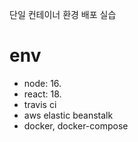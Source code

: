 단일 컨테이너 환경 배포 실습

# env
- node: 16.
- react: 18.
- travis ci
- aws elastic beanstalk
- docker, docker-compose
